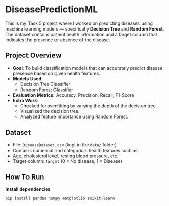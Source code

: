 # DiseasePredictionML

This is my Task 5 project where I worked on predicting diseases using machine learning models — specifically **Decision Tree** and **Random Forest**.  
The dataset contains patient health information and a target column that indicates the presence or absence of the disease.

## Project Overview

- **Goal**: To build classification models that can accurately predict disease presence based on given health features.
- **Models Used**:
  - Decision Tree Classifier
  - Random Forest Classifier
- **Evaluation Metrics**: Accuracy, Precision, Recall, F1-Score
- **Extra Work**:
  - Checked for overfitting by varying the depth of the decision tree.
  - Visualized the decision tree.
  - Analyzed feature importance using Random Forest.

## Dataset

- File: `DiseaseDataset.csv` (kept in the `data/` folder)
- Contains numerical and categorical health features such as:
- Age, cholesterol level, resting blood pressure, etc.
- Target column: `target` (0 = No disease, 1 = Disease)

## How To Run

**Install dependencies**
   ```bash
   pip install pandas numpy matplotlib scikit-learn
